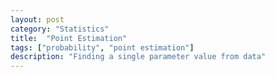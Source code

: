 ```yaml
---
layout: post
category: "Statistics"
title:  "Point Estimation"
tags: ["probability", "point estimation"]
description: "Finding a single parameter value from data"
---
```

